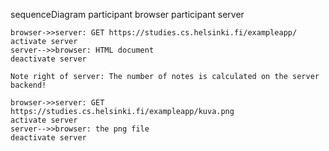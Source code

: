 sequenceDiagram
    participant browser
    participant server

    browser->>server: GET https://studies.cs.helsinki.fi/exampleapp/
    activate server
    server-->>browser: HTML document
    deactivate server
	
	Note right of server: The number of notes is calculated on the server backend!

    browser->>server: GET https://studies.cs.helsinki.fi/exampleapp/kuva.png
    activate server
    server-->>browser: the png file
    deactivate server